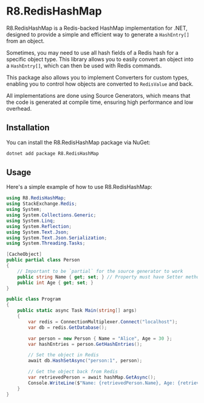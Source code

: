 # R8.RedisHashMap
R8.RedisHashMap is a Redis-backed HashMap implementation for .NET, designed to provide a simple and efficient way to generate a `HashEntry[]` from an object.

Sometimes, you may need to use all hash fields of a Redis hash for a specific object type. This library allows you to easily convert an object into a `HashEntry[]`, which can then be used with Redis commands.

This package also allows you to implement Converters for custom types, enabling you to control how objects are converted to `RedisValue` and back.

All implementations are done using Source Generators, which means that the code is generated at compile time, ensuring high performance and low overhead.

## Installation
You can install the R8.RedisHashMap package via NuGet:
```bash
dotnet add package R8.RedisHashMap
```

## Usage
Here's a simple example of how to use R8.RedisHashMap:
```csharp
using R8.RedisHashMap;
using StackExchange.Redis;
using System;
using System.Collections.Generic;
using System.Linq;
using System.Reflection;
using System.Text.Json;
using System.Text.Json.Serialization;
using System.Threading.Tasks;

[CacheObject]
public partial class Person
{
    // Important to be `partial` for the source generator to work
    public string Name { get; set; } // Property must have Setter method
    public int Age { get; set; }
}

public class Program
{
    public static async Task Main(string[] args)
    {
        var redis = ConnectionMultiplexer.Connect("localhost");
        var db = redis.GetDatabase();

        var person = new Person { Name = "Alice", Age = 30 };
        var hashEntries = person.GetHashEntries();

        // Set the object in Redis
        await db.HashSetAsync("person:1", person);

        // Get the object back from Redis
        var retrievedPerson = await hashMap.GetAsync();
        Console.WriteLine($"Name: {retrievedPerson.Name}, Age: {retrievedPerson.Age}");
    }
}
```